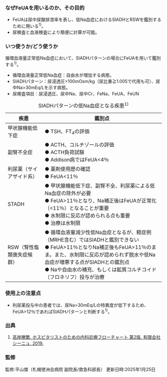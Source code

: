 ### なぜFeUAを用いるのか、その目的

* FeUAは尿中尿酸排泄率を表し、低Na血症におけるSIADHとRSWを鑑別するために用いる<sup>1)</sup>。  
* 尿検査と血液検査により簡便に計算が可能。  

### いつ使うか/どう使うか

循環血液量正常低Na血症において、SIADHパターンの場合にFeUAを用いて鑑別する<sup>1)</sup>。

* 循環血液量正常低Na血症：自由水が増加する病態。
* SIADHパターン：尿浸透圧>100mOsm/kg（尿比重≧1.005で代用も可）、尿中Na>30mEq/Lを示す病態。
* 尿検査項目：尿浸透圧、尿中Na、尿中Cr、FeNa、FeUA、FeUN

<table>
  <caption>
    SIADHパターンの低Na血症となる疾患<sup>1)</sup>
  </caption>
  <thead>
    <tr>
      <th>疾患</th>
      <th>鑑別点</th>
    </tr>
  </thead>
  <tbody>
    <tr>
      <td>甲状腺機能低下症</td>
      <td style="text-align:left;">●	TSH、FT<sub>4</sub>の評価</td>
    </tr>
    <tr>
      <td>副腎不全症</td>
      <td style="text-align:left;">
        ●	ACTH、コルチゾールの評価<br>
        ●	ACTH負荷試験<br>
        ●	Addison病ではFeUA<4％
      </td>
    </tr>
    <tr>
      <td>利尿薬（サイアザイド系）</td>
      <td style="text-align:left;">
        ●	薬剤使用歴の確認<br>
        ●	FeUA<11％
      </td>
    </tr>
    <tr>
      <td>STADH</td>
      <td style="text-align:left;">
        ●	甲状腺機能低下症、副腎不全、利尿薬による低Na血症の除外が必要<br>
        ●	FeUA>11％となり、Na補正後はFeUAが正常化（<11％）となることが重要<br>
        ●	水制限に反応が認められる点も重要<br>
        ●	治療は水制限
      </td>
    </tr>
    <tr>
      <td>RSW（腎性塩類喪失症候群）</td>
      <td style="text-align:left;">
        ●	循環血液量減少性低Na血症となるが、軽症例（MRHE含む）ではSIADHと鑑別できない<br>
        ●	FeUA>11％となりNa補正後もFeUA>11％のまま。また、水制限に反応が認められず脱水や低Na血症が増悪する点がSIADHとの鑑別点<br>
        ●	Naや自由水の補充、もしくは鉱質コルチコイド（フロネリフ）投与が治療<br>
      </td>
    </tr>
  </tbody>
</table>

### 使用上の注意点

* 利尿薬投与中の患者では、尿Na>30mEq/Lの特異度が低下するため、FeUA>12％であればSIADHパターンと判断する<sup>1)</sup>。  

### 出典

1. [高岸勝繁. ホスピタリストのための内科診療フローチャート 第2版. 有限会社シーニュ. 2019.]()  


### 監修
監修:平山傑（札幌徳洲会病院 副院長/救急科部長）
更新日時:2025年1月25日